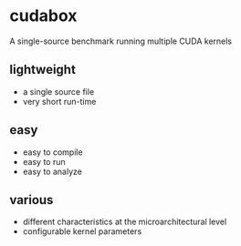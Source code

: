 # cudabox
A single-source benchmark running multiple CUDA kernels

## lightweight
- a single source file
- very short run-time

## easy
- easy to compile
- easy to run
- easy to analyze

## various
- different characteristics at the microarchitectural level
- configurable kernel parameters

